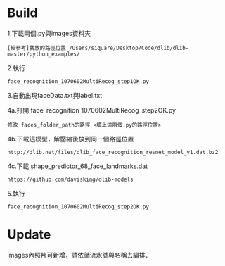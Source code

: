 
# Build

1.下載兩個.py與images資料夾
  
    [給參考]我放的路徑位置 /Users/siquare/Desktop/Code/dlib/dlib-master/python_examples/

2.執行 

    face_recognition_1070602MultiRecog_step1OK.py
    
3.自動出現faceData.txt與label.txt

4a.打開 face_recognition_1070602MultiRecog_step2OK.py
  
    修改 faces_folder_path的路徑 <填上這兩個.py的路徑位置>
    
4b.下載這模型，解壓縮後放到同一個路徑位置
    
    http://dlib.net/files/dlib_face_recognition_resnet_model_v1.dat.bz2

4c.下載 shape_predictor_68_face_landmarks.dat
   
    https://github.com/davisking/dlib-models

5.執行 
    
    face_recognition_1070602MultiRecog_step2OK.py


# Update
images內照片可新增，請依循流水號與名稱去編排．
